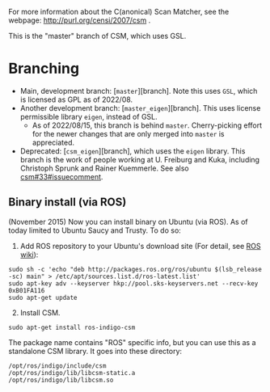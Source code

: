 For more information about the C(anonical) Scan Matcher, see the webpage: http://purl.org/censi/2007/csm .

This is the "master" branch of CSM, which uses GSL.

# Branching

- Main, development branch: [`master`][branch]. Note this uses `GSL`, which is licensed as GPL as of 2022/08.
- Another development branch: [`master_eigen`][branch]. This uses license permissible library `eigen`, instead of GSL.
   - As of 2022/08/15, this branch is behind `master`. Cherry-picking effort for the newer changes that are only merged into `master` is appreciated.
- Deprecated: [``csm_eigen``][branch], which uses the ``eigen`` library. This branch is the work of people working at U. Freiburg and Kuka, including Christoph Sprunk and Rainer Kuemmerle. See also [csm#33#issuecomment](https://github.com/AndreaCensi/csm/issues/33#issuecomment-1186263053).

Binary install (via ROS)
------------------------------

(November 2015) Now you can install binary on Ubuntu (via ROS). As of today limited to Ubuntu Saucy and Trusty. To do so:

 1. Add ROS repository to your Ubuntu's download site (For detail, see [ROS wiki](http://wiki.ros.org/indigo/Installation/Ubuntu)):

 ```
sudo sh -c 'echo "deb http://packages.ros.org/ros/ubuntu $(lsb_release -sc) main" > /etc/apt/sources.list.d/ros-latest.list'
sudo apt-key adv --keyserver hkp://pool.sks-keyservers.net --recv-key 0xB01FA116
sudo apt-get update
```

 2. Install CSM. 

 ```
sudo apt-get install ros-indigo-csm
```

The package name contains "ROS" specific info, but you can use this as a standalone CSM library. It goes into these directory:

 ```
/opt/ros/indigo/include/csm
/opt/ros/indigo/lib/libcsm-static.a
/opt/ros/indigo/lib/libcsm.so
```
